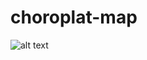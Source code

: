 # choroplat-map

![alt text](https://github.com/leandroungari/choropleth-map/tree/master/images/mapa.png)